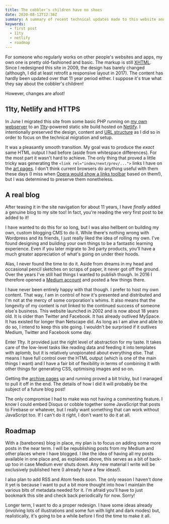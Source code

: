 ```yaml
---
title: The cobbler's children have no shoes
date: 2020-08-12T12:36Z
summary: A summary of recent technical updates made to this website and a look towards its roadmap for the future.
keywords:
  - first post
  - 11ty
  - netlify
  - roadmap
---
```

For someone who regularly works on other people's websites and apps, my own one is pretty old-fashioned and basic. The markup is still [XHTML](https://validator.w3.org/check?uri=referer). Since I redesigned this site in 2009, the design has barely changed (although, I did at least retrofit a responsive layout in 2017). The content has hardly been updated over that 11 year period either. I suppose it's true what they say about the cobbler's children!

However, changes are afoot!

## 11ty, Netlify and HTTPS
In June I migrated this site from some basic PHP running on [my own webserver](http://event-horizon.cyberfinity.net/) to an [11ty](https://www.11ty.dev/)-powered static site build hosted on [Netlify](https://www.netlify.com/). I intentionally preserved the design, content and [URL structure](https://www.w3.org/Provider/Style/URI) as I did so in order to focus on the technical migration and setup.

It was a pleasantly smooth transition. My goal was to produce the _exact_ same HTML output I had before (aside from whitespace differences). For the most part it wasn't hard to achieve. The only thing that proved a little tricky was generating the `<link rel="index/next/prev/...">` links I have on the [art pages](/art/). I don't think current browsers do anything useful with them these days (I miss when [Opera would show a links toolbar](https://www.w3.org/wiki/More_about_the_document_head?source=post_page-----283f2ccbd161----------------------) based on them!), but I was determined to preserve them nonetheless.

## A real blog
After teasing it in the site navigation for about 11 years, I have _finally_ added a genuine blog to my site too! In fact, you're reading the very first post to be added to it!

I have wanted to do this for so long, but I was also hellbent on building my own, custom blogging CMS to do it. While there's nothing wrong with Wordpress and its friends, I just really liked the idea of rolling my own. I've found designing and building your own things to be a fantastic learning experience. Even if you later migrate to 3rd party products, you'll have a much greater appreciation of what's going on under their hoods.

Alas, I never found the time to do it. Aside from dreams in my head and occasional pencil sketches on scraps of paper, it never got off the ground. Over the years I've still had things I wanted to publish though. In 2016 I therefore opened a [Medium account](https://medium.com/@cirrus) and posted a few things there.

I have never been entirely happy with that though. I prefer to host my own content. That way, _I_ am in control of how it's presented and distributed and I'm not at the mercy of some corporation's whims. It also means that the longevity of my content is not linked to the continued success of someone else's business. This website launched in 2002 and is now about 18 years old. It is older than Twitter and Facebook. It has already outlived MySpace. It has existed for longer than Netscape did. As long as I am alive and able to do so, I intend to keep this site going. I wouldn't be surprised if it outlives Medium, Twitter and Facebook some day.

Enter 11ty. It provided just the right level of abstraction for my taste. It takes care of the low-level tasks like reading data and feeding it into templates with aplomb, but it is relatively unopionated about everything else. That means I have full control over the HTML output (which is one of the main things I want) and I have a fair bit of flexibility in terms of combining it with other things for generating CSS, optimising images and so on.

Getting the [archive pages](/blog/2020/) up and running proved a bit tricky, but I managed to pull it off in the end. The details of how I did it will probably be the subject of a future blog post!

The only compromise I had to make was not having a commenting feature. I know I could embed Disqus or cobble together some JavaScript that posts to Firebase or whatever, but I really want something that can work without JavaScript too. If I can't do it right, I don't want to do it at all.

## Roadmap
With a (barebones) blog in place, my plan is to focus on adding some more posts in the near term. I will be republishing posts from my Medium and other places where I have blogged. I like the idea of having all my posts available in one place and, as explained above, this serves as a bit of back-up too in case Medium ever shuts down. Any new material I write will be exclusively published here (I already have a few ideas!).

I also plan to add RSS and Atom feeds soon. The only reason I haven't done it yet is because I want to put a bit more thought into how I maintain the various bits of metadata needed for it. I'm afraid you'll have to just bookmark this site and check back periodically for now. Sorry!

Longer term, I want to do a proper redesign. I have some ideas already (involving lots of illustrations and some fun with light and dark modes) but, realistically, it's going to be a while before I find the time to make it all.
